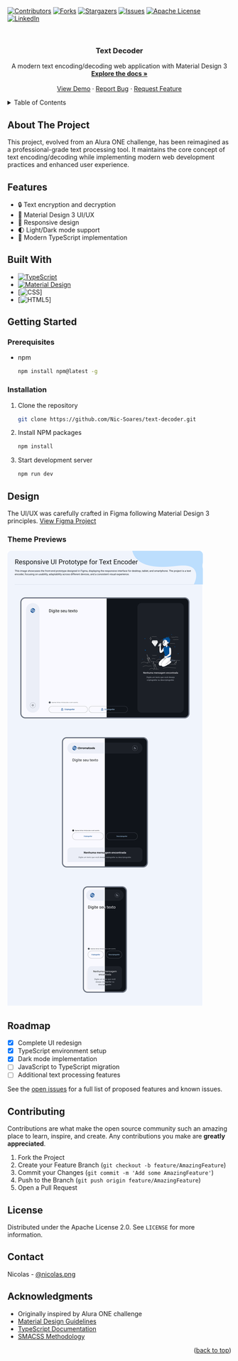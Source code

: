 <a id="readme-top"></a>

[![Contributors][contributors-shield]][contributors-url]
[![Forks][forks-shield]][forks-url]
[![Stargazers][stars-shield]][stars-url]
[![Issues][issues-shield]][issues-url]
[![Apache License][license-shield]][license-url]
[![LinkedIn][linkedin-shield]][linkedin-url]

<br />

<div align="center">
  <h3 align="center">Text Decoder</h3>

  <p align="center">
    A modern text encoding/decoding web application with Material Design 3
    <br />
    <a href="https://github.com/Nic-Soares/text-decoder"><strong>Explore the docs »</strong></a>
    <br />
    <br />
    <a href="https://yourUsername.github.io/text-decoder">View Demo</a>
    ·
    <a href="https://github.com/Nic-Soares/text-decoder/issues">Report Bug</a>
    ·
    <a href="https://github.com/Nic-Soares/text-decoder/issues">Request Feature</a>
  </p>

</div>

<details>
  <summary>Table of Contents</summary>
  <ol>
    <li><a href="#about-the-project">About The Project</a></li>
    <li><a href="#features">Features</a></li>
    <li><a href="#built-with">Built With</a></li>
    <li>
      <a href="#getting-started">Getting Started</a>
      <ul>
        <li><a href="#prerequisites">Prerequisites</a></li>
        <li><a href="#installation">Installation</a></li>
      </ul>
    </li>
    <li><a href="#design">Design</a></li>
    <li><a href="#roadmap">Roadmap</a></li>
    <li><a href="#contributing">Contributing</a></li>
    <li><a href="#license">License</a></li>
    <li><a href="#contact">Contact</a></li>
    <li><a href="#acknowledgments">Acknowledgments</a></li>
  </ol>
</details>


## About The Project

This project, evolved from an Alura ONE challenge, has been reimagined as a professional-grade text processing tool. It maintains the core concept of text encoding/decoding while implementing modern web development practices and enhanced user experience.

## Features

- 🔒 Text encryption and decryption
- 🎨 Material Design 3 UI/UX
- 📱 Responsive design
- 🌓 Light/Dark mode support
- 📝 Modern TypeScript implementation

## Built With

* [![TypeScript][TypeScript]][TypeScript-url]
* [![Material Design][MaterialDesign]][MaterialDesign-url]
* [![CSS][CSS]]
* [![HTML5][HTML5]]

## Getting Started

### Prerequisites

* npm

  ```sh
  npm install npm@latest -g
  ```

### Installation

1. Clone the repository

   ```sh
   git clone https://github.com/Nic-Soares/text-decoder.git
   ```

2. Install NPM packages

   ```sh
   npm install
   ```

3. Start development server

   ```sh
   npm run dev
   ```

## Design

The UI/UX was carefully crafted in Figma following Material Design 3 principles.
[View Figma Project](https://www.figma.com/design/hTqeS62v82SNdmRB9HdpVa/Web-Desing?node-id=428-2298&t=QKc55g8YmOgzb8i1-1)

### Theme Previews

![Readme](src/assets/images/readme.png)

## Roadmap

- [x] Complete UI redesign
- [x] TypeScript environment setup
- [x] Dark mode implementation
- [ ] JavaScript to TypeScript migration
- [ ] Additional text processing features

See the [open issues](https://github.com/Nic-Soares/text-decoder/issues) for a full list of proposed features and known issues.

## Contributing

Contributions are what make the open source community such an amazing place to learn, inspire, and create. Any contributions you make are **greatly appreciated**.

1. Fork the Project
2. Create your Feature Branch (`git checkout -b feature/AmazingFeature`)
3. Commit your Changes (`git commit -m 'Add some AmazingFeature'`)
4. Push to the Branch (`git push origin feature/AmazingFeature`)
5. Open a Pull Request

## License

Distributed under the Apache License 2.0. See `LICENSE` for more information.

## Contact

Nicolas - [@nicolas.png](https://pixelfed.social/i/web/profile/786535529506570345)

## Acknowledgments

* Originally inspired by Alura ONE challenge
* [Material Design Guidelines](https://m3.material.io/)
* [TypeScript Documentation](https://www.typescriptlang.org/)
* [SMACSS Methodology](http://smacss.com/)

<p align="right">(<a href="#readme-top">back to top</a>)</p>

<!-- MARKDOWN LINKS & IMAGES -->

[contributors-shield]: https://img.shields.io/github/contributors/Nic-Soares/text-decoder.svg?style=for-the-badge
[contributors-url]: https://github.com/Nic-Soares/text-decoder/graphs/contributors
[forks-shield]: https://img.shields.io/github/forks/Nic-Soares/text-decoder.svg?style=for-the-badge
[forks-url]: https://github.com/Nic-Soares/text-decoder/network/members
[stars-shield]: https://img.shields.io/github/stars/Nic-Soares/text-decoder.svg?style=for-the-badge
[stars-url]: https://github.com/Nic-Soares/text-decoder/stargazers
[issues-shield]: https://img.shields.io/github/issues/Nic-Soares/text-decoder.svg?style=for-the-badge
[issues-url]: https://github.com/Nic-Soares/text-decoder/issues
[license-shield]: https://img.shields.io/github/license/Nic-Soares/text-decoder.svg?style=for-the-badge
[license-url]: https://github.com/Nic-Soares/text-decoder/blob/main/LICENSE
[linkedin-shield]: https://img.shields.io/badge/-LinkedIn-black.svg?style=for-the-badge&logo=linkedin&colorB=555
[linkedin-url]: https://linkedin.com/in/your-username

[TypeScript]: https://img.shields.io/badge/TypeScript-a?style=for-the-badge&logo=typescript&logoColor=%233178C6&logoSize=auto&labelColor=white&color=%233178C6
[TypeScript-url]: https://www.typescriptlang.org/
[MaterialDesign]: https://img.shields.io/badge/Material%20Desing-%23757575?style=for-the-badge&logo=materialdesign&logoColor=%23757575&logoSize=auto&labelColor=white&color=%23757575
[MaterialDesign-url]: https://m3.material.io/
[CSS]: https://img.shields.io/badge/CSS-CSS?style=for-the-badge&logo=css&logoColor=%23663399&logoSize=auto&labelColor=white&color=%23663399
[HTML5]: https://img.shields.io/badge/Material%20Desing-%23757575?style=for-the-badge&logo=html5&logoColor=%23E34F26&logoSize=auto&labelColor=white&color=%23E34F26

